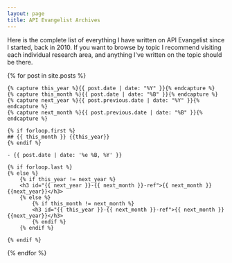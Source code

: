 ```yaml
---
layout: page
title: API Evangelist Archives
---
```


<p>Here is the complete list of everything I have written on API Evangelist since I started, back in 2010. If you want to browse by topic I recommend visiting each individual research area, and anything I've written on the topic should be there.</p>
{% for post in site.posts  %}

    {% capture this_year %}{{ post.date | date: "%Y" }}{% endcapture %}
    {% capture this_month %}{{ post.date | date: "%B" }}{% endcapture %}
    {% capture next_year %}{{ post.previous.date | date: "%Y" }}{% endcapture %}
    {% capture next_month %}{{ post.previous.date | date: "%B" }}{% endcapture %}

    {% if forloop.first %}
    ## {{ this_month }} {{this_year}}
    {% endif %}

    - {{ post.date | date: '%e %B, %Y' }}

    {% if forloop.last %}
    {% else %}
        {% if this_year != next_year %}
        <h3 id="{{ next_year }}-{{ next_month }}-ref">{{ next_month }} {{next_year}}</h3>
        {% else %}
            {% if this_month != next_month %}
            <h3 id="{{ this_year }}-{{ next_month }}-ref">{{ next_month }} {{next_year}}</h3>
            {% endif %}
        {% endif %}

    {% endif %}

{% endfor %}
